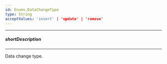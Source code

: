```yaml
---
id: Enums.DataChangeType
type: String
acceptValues: 'insert' | 'update' | 'remove'
---
```

---
##### shortDescription
<!-- Description goes here -->

---
<!-- Description goes here -->
Data change type.